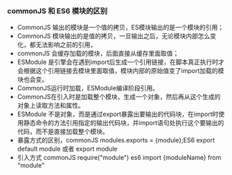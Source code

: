 ### commonJS 和 ES6 模块的区别
- CommonJS 输出的模块是一个值的拷贝，ES模块输出的是一个模块的引用；
- CommonJS 模块输出的是值的拷贝，一旦输出之后，无论模块内部怎么变化，都无法影响之前的引用，
- commonJS 会缓存加载的模块，后面直接从缓存里面取值；
- ESModule 是引擎会在遇到import后生成一个引用链接，在脚本真正执行时才会根据这个引用链接去模块里面取值，模块内部的原始值变了import加载的模块也会变。
- CommonJS运行时加载，ESModule编译阶段引用。
- CommonJS在引入时是加载整个模块，生成一个对象，然后再从这个生成的对象上读取方法和属性。
- ESModule 不是对象，而是通过export暴露出要输出的代码块，在import时使用静态命令的方法引用指定的输出代码块，并import语句处执行这个要输出的代码，而不是直接加载整个模块。
- 暴露方式的区别，commonJS modules.exports  = {module};ES6 export default module 或者 export module
- 引入方式 commonJS require("module") es6 import {moduleName} from "module"